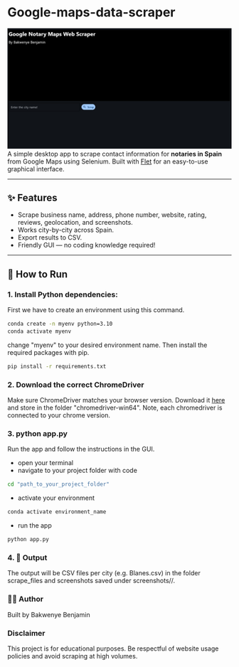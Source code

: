 # Google-maps-data-scraper

![Scraper](source/front_page.jpg)
A simple desktop app to scrape contact information for **notaries in Spain** from Google Maps using Selenium. Built with [Flet](https://flet.dev) for an easy-to-use graphical interface. 

---

## ✨ Features

- Scrape business name, address, phone number, website, rating, reviews, geolocation, and screenshots.
- Works city-by-city across Spain.
- Export results to CSV.
- Friendly GUI — no coding knowledge required!

---

## 🚀 How to Run

### 1. Install Python dependencies:
First we have to create an environment using this command.
```bash
conda create -n myenv python=3.10
conda activate myenv
```
change "myenv" to your desired environment name. 
Then install the required packages with pip.
```bash
pip install -r requirements.txt
```

### 2. Download the correct ChromeDriver
Make sure ChromeDriver matches your browser version. Download it [here](https://googlechromelabs.github.io/chrome-for-testing/) and store in the folder "chromedriver-win64". Note, each chromedriver is connected to your chrome version. 


### 3. python app.py
Run the app and follow the instructions in the GUI.
- open your terminal
- navigate to your project folder with code 
``` bash
cd "path_to_your_project_folder"
```
- activate your environment
```bash
conda activate environment_name
```
- run the app
```bash
python app.py
```


### 4. 📁 Output
The output will be CSV files per city (e.g. Blanes.csv) in the folder scrape_files and screenshots saved under screenshots/<city>/.

### 👨‍💻 Author
Built by Bakwenye Benjamin

### Disclaimer
This project is for educational purposes. Be respectful of website usage policies and avoid scraping at high volumes.

